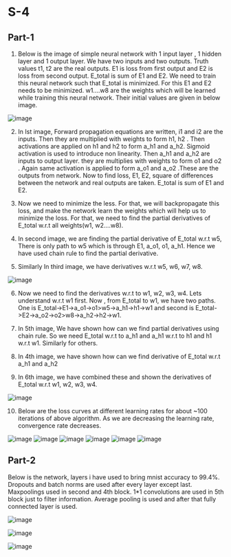 # S-4

## Part-1
1. Below is the image of simple neural network with 1 input layer , 1 hidden layer and 1 output layer. We have two inputs and two outputs. 
Truth values t1, t2 are the real outputs. E1 is loss from first output and E2 is loss from second output. E_total is sum of E1 and E2.
We need to train this neural network such that E_total is minimized. For this E1 and E2 needs to be minimized.
w1....w8 are the weights which will be learned while training this neural network. Their initial values are given in below image.

![image](https://user-images.githubusercontent.com/109232157/212311429-bd95b046-4315-42c3-bc0c-7a32f9cec857.png)

2. In Ist image, Forward propagation equations are written, i1 and i2 are the inputs. Then they are multiplied with weights to form h1, h2 . Then activations are applied on h1 and h2 to form a_h1 and a_h2. Sigmoid activation is used to introduce non linearity. Then a_h1 and a_h2 are inputs to output layer. they are multiplies with weights to form o1 and o2 . Again same activation is applied to form a_o1 and a_o2 .These are the outputs from network. Now to find loss, E1, E2, square of differences between the network and real outputs are taken. E_total is sum of E1 and E2.

3. Now we need to minimize the less. For that, we will backpropagate this loss, and make the network learn the weights which will help us to minimize the loss. 
For that, we need to find the partial derivatives of E_total w.r.t all weights(w1, w2....w8).

4. In second image, we are finding the partial derivative of E_total w.r.t w5, There is only path to w5 which is through E1, a_o1, o1, a_h1. Hence we have used chain rule to find the partial derivative.

5. Similarly In third image, we have derivatives w.r.t w5, w6, w7, w8.

![image](https://user-images.githubusercontent.com/109232157/212311846-8bf68cfb-39ce-441d-8dc5-85ca86897047.png)

6. Now we need to find the derivatives w.r.t to w1, w2, w3, w4. Lets understand w.r.t w1 first. Now , from E_total to w1, we have two paths. One is E_total->E1->a_o1->o1>w5->a_h1->h1->w1 and second is E_total->E2->a_o2->o2>w8->a_h2->h2->w1. 

7. In 5th image, We have shown how can we find partial derivatives using chain rule. So we need E_total w.r.t to a_h1 and a_h1 w.r.t to h1 and h1 w.r.t w1. Similarly for others.

8. In 4th image, we have shown how can we find derivative of E_total w.r.t a_h1 and a_h2

9. In 6th image, we have combined these and shown the derivatives of E_total w.r.t w1, w2, w3, w4.

![image](https://user-images.githubusercontent.com/109232157/212311978-92316dc3-fa0e-49ac-b207-ca4a387e8df3.png)

10. Below are the loss curves at different learning rates for about ~100 iterations of above algorithm. As we are decreasing the learning rate, convergence rate decreases. 

![image](https://user-images.githubusercontent.com/109232157/212312507-7e8d16c4-50ac-42d6-8f56-9d1912c1cca9.png) ![image](https://user-images.githubusercontent.com/109232157/212312320-d3d05bc7-9754-4606-a076-8db58038080c.png) 
![image](https://user-images.githubusercontent.com/109232157/212312785-c8f15078-0811-433f-a06f-92f8d21cc49a.png) ![image](https://user-images.githubusercontent.com/109232157/212312924-16a3ee61-31e4-4747-b4c6-ab032f909d0c.png)
![image](https://user-images.githubusercontent.com/109232157/212313118-d0f00b54-410d-497e-9875-bd4f26961cb0.png) ![image](https://user-images.githubusercontent.com/109232157/212313198-a2458368-feb6-4580-82ce-a2e7206b8866.png)


## Part-2

Below is the network, layers i have used to bring mnist accuracy to 99.4%.
Dropouts and batch norms are used after every layer except last.
Maxpoolings used in second and 4th block.
1*1 convolutions are used in 5th block just to filter information.
Average pooling is used and after that fully connected layer is used.

![image](https://user-images.githubusercontent.com/109232157/212445621-c5fa0a96-5773-4cbf-9a62-2900b1e73c1b.png)

![image](https://user-images.githubusercontent.com/109232157/212445464-4477831c-7561-472d-a47d-5f13c51f56c5.png)

![image](https://user-images.githubusercontent.com/109232157/212445477-983c5126-568a-40e2-aabb-5d999b725cc5.png)




